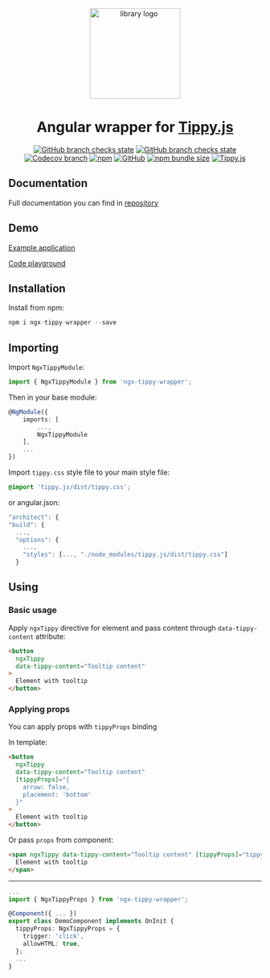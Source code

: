<div align="center">
  <img src="https://raw.githubusercontent.com/farengeyt451/ngx-tippy-wrapper/master/images/logo.svg" alt="library logo" height="180">
</div>

<div align="center">
  <h1>Angular wrapper for <a href="https://atomiks.github.io/tippyjs/">Tippy.js</a></h1>

[![GitHub branch checks state](https://img.shields.io/github/checks-status/farengeyt451/ngx-tippy-wrapper/master?color=%2300ba00&label=unit-tests&logo=jasmine&style=flat-square)](https://github.com/farengeyt451/ngx-tippy-wrapper/actions)
[![GitHub branch checks state](https://img.shields.io/github/checks-status/farengeyt451/ngx-tippy-wrapper/master?color=%2300ba00&label=build&logo=github&style=flat-square)](https://github.com/farengeyt451/ngx-tippy-wrapper/actions)
[![Codecov branch](https://img.shields.io/codecov/c/gh/farengeyt451/ngx-tippy-wrapper/branch/master?color=%2300ba00&logo=codecov&style=flat-square&token=DXO20XP4F6)](https://app.codecov.io/gh/farengeyt451/ngx-tippy-wrapper/)
[![npm](https://img.shields.io/npm/dw/ngx-tippy-wrapper?color=%230879b9&logo=npm&style=flat-square)](https://www.npmjs.com/package/ngx-tippy-wrapper)
[![GitHub](https://img.shields.io/github/license/farengeyt451/ngx-tippy-wrapper?color=%230879b9&logo=MicroStrategy&style=flat-square)](https://github.com/farengeyt451/ngx-tippy-wrapper/blob/master/LICENSE)
[![npm bundle size](https://img.shields.io/bundlephobia/min/ngx-tippy-wrapper?color=%230879b9&logo=Webpack&style=flat-square)](https://bundlephobia.com/package/ngx-tippy-wrapper)
[![Tippy.js](https://img.shields.io/badge/tippy.js-v.6.3.7-%230879b9?style=flat-square&logo=Linux%20Foundation)](https://github.com/atomiks/tippyjs/releases)

</div>

## Documentation

Full documentation you can find in [repository](https://github.com/farengeyt451/ngx-tippy-wrapper)

## Demo

[Example application](https://s8q4n.csb.app/)

[Code playground](https://codesandbox.io/s/ngx-tippy-wrapper-s8q4n)

## Installation

Install from npm:

```js
npm i ngx-tippy-wrapper --save
```

## Importing

Import `NgxTippyModule`:

```ts
import { NgxTippyModule } from 'ngx-tippy-wrapper';
```

Then in your base module:

```ts
@NgModule({
    imports: [
        ...,
        NgxTippyModule
    ],
    ...
})
```

Import `tippy.css` style file to your main style file:

```css
@import 'tippy.js/dist/tippy.css';
```

or angular.json:

```ts
"architect": {
"build": {
  ...,
  "options": {
    ...,
    "styles": [..., "./node_modules/tippy.js/dist/tippy.css"]
  }
```

## Using

### Basic usage

Apply `ngxTippy` directive for element and pass content through `data-tippy-content` attribute:

```html
<button
  ngxTippy
  data-tippy-content="Tooltip content"
>
  Element with tooltip
</button>
```

### Applying props

You can apply props with `tippyProps` binding

In template:

<!-- prettier-ignore-start -->
```html
<button
  ngxTippy
  data-tippy-content="Tooltip content"
  [tippyProps]="{
    arrow: false,
    placement: 'bottom'
  }"
>
  Element with tooltip
</button>
```

Or pass `props` from component:

```html
<span ngxTippy data-tippy-content="Tooltip content" [tippyProps]="tippyProps">
  Element with tooltip
</span>
```

---

```ts
...
import { NgxTippyProps } from 'ngx-tippy-wrapper';

@Component({ ... })
export class DemoComponent implements OnInit {
  tippyProps: NgxTippyProps = {
    trigger: 'click',
    allowHTML: true,
  };
  ...
}
```
<!-- prettier-ignore-end -->
